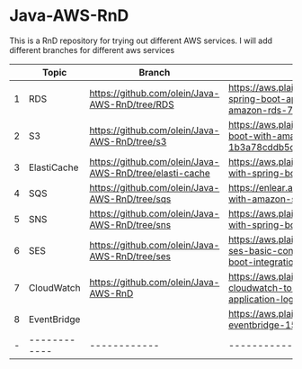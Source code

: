 # Java-AWS-RnD  
  
This is a RnD repository for trying out different AWS services. I will add different branches for different aws services   

|   | Topic  | Branch  | Blog Link  |
| ------------ | ------------ | ------------ | ------------ |
| 1  | RDS  | https://github.com/olein/Java-AWS-RnD/tree/RDS  | https://aws.plainenglish.io/deploy-spring-boot-application-with-amazon-rds-7cec634ef3a1  |
| 2 |  S3 |https://github.com/olein/Java-AWS-RnD/tree/s3   | https://aws.plainenglish.io/spring-boot-with-amazon-s3-1b3a78cddb5c  |
| 3 |  ElastiCache | https://github.com/olein/Java-AWS-RnD/tree/elasti-cache  |  https://aws.plainenglish.io/elasticache-with-spring-boot-eff7e634bbee |
| 4   | SQS  |  https://github.com/olein/Java-AWS-RnD/tree/sqs |  https://enlear.academy/spring-boot-with-amazon-sqs-5f7693314a99 |
| 5  | SNS  | https://github.com/olein/Java-AWS-RnD/tree/sns  |  https://aws.plainenglish.io/aws-sns-with-spring-boot-210da0d6026 |
| 6 | SES  | https://github.com/olein/Java-AWS-RnD/tree/ses  | https://aws.plainenglish.io/amazon-ses-basic-concepts-and-spring-boot-integration-db595ba29e12  |
| 7  | CloudWatch  | https://github.com/olein/Java-AWS-RnD  | https://aws.plainenglish.io/configure-cloudwatch-to-monitor-spring-boot-application-log-dd1e487a4261  |
| 8  | EventBridge  |   |  https://aws.plainenglish.io/amazon-eventbridge-158b941e3926 |
| - | ------------ | ------------ | ------------ |

